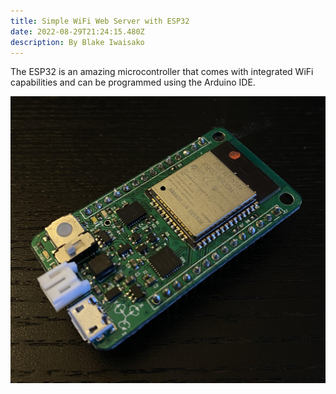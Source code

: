 ```yaml
---
title: Simple WiFi Web Server with ESP32
date: 2022-08-29T21:24:15.480Z
description: By Blake Iwaisako
---
```

The ESP32 is an amazing microcontroller that comes with integrated WiFi capabilities and can be programmed using the Arduino IDE. 

![](/images/esp32.jpg)